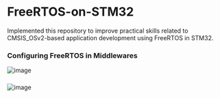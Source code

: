 # FreeRTOS-on-STM32

Implemented this repository to improve practical skills related to CMSIS_OSv2-based application development using FreeRTOS in STM32. 

### Configuring FreeRTOS in Middlewares
![image](https://github.com/user-attachments/assets/61898673-982a-40f5-bda6-84e98c52671d)

### 
![image](https://github.com/user-attachments/assets/32cffb0e-487b-453e-9b89-c82d7d846673)
